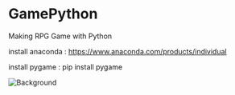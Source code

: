 # GamePython
Making RPG Game with Python

install anaconda : https://www.anaconda.com/products/individual

install pygame : pip install pygame

![Background](https://user-images.githubusercontent.com/10812410/83938566-ad0c8780-a7ff-11ea-9cd5-3b0307327515.jpg)
